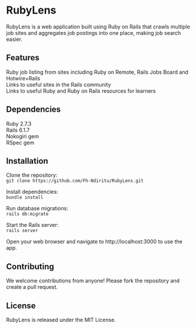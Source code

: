 # RubyLens

RubyLens is a web application built using Ruby on Rails that crawls multiple job sites and aggregates job postings into one place, making job search easier.

## Features
 Ruby job listing from sites including Ruby on Remote, Rails Jobs Board and Hotwire+Rails  
 Links to useful sites in the Rails community  
 Links to useful Ruby and Ruby on Rails resources for learners  

## Dependencies
Ruby 2.7.3  
Rails 6.1.7  
Nokogiri gem  
RSpec gem  

## Installation

Clone the repository:  
`git clone https://github.com/Fh-Ndiritu/RubyLens.git`  

Install dependencies:  
`bundle install`  

Run database migrations:  
`rails db:migrate`  

Start the Rails server:  
`rails server`  

Open your web browser and navigate to http://localhost:3000 to use the app.  

## Contributing
We welcome contributions from anyone! Please fork the repository and create a pull request.  

## License
RubyLens is released under the MIT License.  
